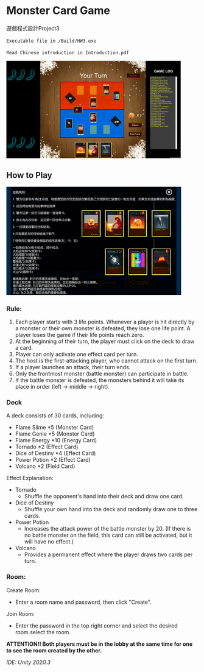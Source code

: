 # Monster Card Game
遊戲程式設計Project3

`Executable file in /Build/HW3.exe`

`Read Chinese introduction in Introduction.pdf`

![image](https://github.com/Yashashin/Unity-Monster-Card-Game/blob/main/moster_card_preview.png)
## How to Play
![image](https://github.com/Yashashin/Unity-Monster-Card-Game/blob/main/moster_card_rule.png
)
### Rule:

1. Each player starts with 3 life points. Whenever a player is hit directly by a monster or their own monster is defeated, they lose one life point. A player loses the game if their life points reach zero.
2.  At the beginning of their turn, the player must click on the deck to draw a card.
3.  Player can only activate one effect card per turn.
4.  The host is the first-attacking player, who cannot attack on the first turn.
5.  If a player launches an attack, their turn ends.
6.  Only the frontmost monster (battle monster) can participate in battle.
7.  If the battle monster is defeated, the monsters behind it will take its place in order (left -> middle -> right).

### Deck
A deck consists of 30 cards, including:
- Flame Slime *5 (Monster Card)
- Flame Genie *5 (Monster Card)
- Flame Energy *10 (Energy Card)
- Tornado *2 (Effect Card)
- Dice of Destiny *4 (Effect Card)
- Power Potion *2 (Effect Card)
- Volcano *2 (Field Card)

Effect Explanation:
- Tornado
  - Shuffle the opponent's hand into their deck and draw one card.
- Dice of Destiny
  - Shuffle your own hand into the deck and randomly draw one to three cards.
- Power Potion
  - Increases the attack power of the battle monster by 20. (If there is no battle monster on the field, this card can still be activated, but it will have no effect.)
- Volcano
  - Provides a permanent effect where the player draws two cards per turn.

### Room:
Create Room:
- Enter a room name and password, then click "Create".
  
Join Room:
- Enter the password in the top right corner and select the desired room.select the room.
  
**ATTENTION!! Both players must be in the lobby at the same time for one to see the room created by the other.**

*IDE: Unity 2020.3*
